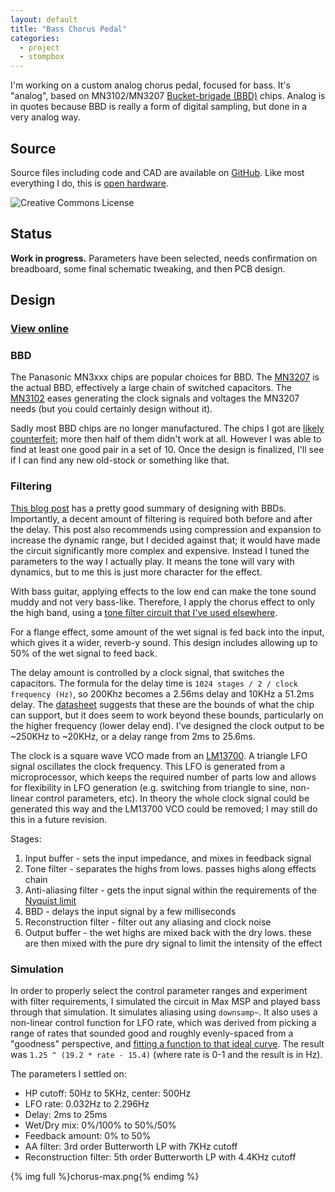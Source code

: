 ```yaml
---
layout: default
title: "Bass Chorus Pedal"
categories:
  - project
  - stompbox
---
```


I'm working on a custom analog chorus pedal, focused for bass. It's "analog", based on MN3102/MN3207 [Bucket-brigade (BBD)](https://en.wikipedia.org/wiki/Bucket-brigade_device) chips. Analog is in quotes because BBD is really a form of digital sampling, but done in a very analog way.

## Source

Source files including code and CAD are available on [GitHub](https://github.com/rabidaudio/effects/tree/main/chorus/chorus). Like most everything I do, this is [open hardware](http://creativecommons.org/licenses/by-nc-sa/4.0/).

![Creative Commons License](https://i.creativecommons.org/l/by-nc-sa/4.0/88x31.png)

## Status

**Work in progress.** Parameters have been selected, needs confirmation on breadboard, some final schematic tweaking, and then PCB design.

## Design

### [View online](https://kicanvas.org/?github=https%3A%2F%2Fgithub.com%2Frabidaudio%2Feffects%2Ftree%2Fmain%2Fchorus%2Fchorus)

### BBD

The Panasonic MN3xxx chips are popular choices for BBD. The [MN3207](/resources/#MN3207) is the actual BBD, effectively a large chain of switched capacitors. The [MN3102](/resources/#MN3102) eases generating the clock signals and voltages the MN3207 needs (but you could certainly design without it).

Sadly most BBD chips are no longer manufactured. The chips I got are [likely counterfeit](https://www.youtube.com/watch?v=7epnv43jGV8); more then half of them didn't work at all. However I was able to find at least one good pair in a set of 10. Once the design is finalized, I'll see if I can find any new old-stock or something like that.

### Filtering

[This blog post](https://www.electrosmash.com/mn3007-bucket-brigade-devices) has a pretty good summary of designing with BBDs. Importantly, a decent amount of filtering is required both before and after the delay. This post also recommends using compression and expansion to increase the dynamic range, but I decided against that; it would have made the circuit significantly more complex and expensive. Instead I tuned the parameters to the way I actually play. It means the tone will vary with dynamics, but to me this is just more character for the effect.

With bass guitar, applying effects to the low end can make the tone sound muddy and not very bass-like. Therefore, I apply the chorus effect to only the high band, using a [tone filter circuit that I've used elsewhere](splitter-pedal).

For a flange effect, some amount of the wet signal is fed back into the input, which gives it a wider, reverb-y sound. This design includes allowing up to 50% of the wet signal to feed back.

The delay amount is controlled by a clock signal, that switches the capacitors. The formula for the delay time is `1024 stages / 2 / clock frequency (Hz)`, so 200Khz becomes a 2.56ms delay and 10KHz a 51.2ms delay. The [datasheet](/resources/#MN3207) suggests that these are the bounds of what the chip can support, but it does seem to work beyond these bounds, particularly on the higher frequency (lower delay end). I've designed the clock output to be ~250KHz to ~20KHz, or a delay range from 2ms to 25.6ms.

The clock is a square wave VCO made from an [LM13700](/resources#LM13700). A triangle LFO signal oscillates the clock frequency. This LFO is generated from a microprocessor, which keeps the required number of parts low and allows for flexibility in LFO generation (e.g. switching from triangle to sine, non-linear control parameters, etc). In theory the whole clock signal could be generated this way and the LM13700 VCO could be removed; I may still do this in a future revision.

Stages:

1. Input buffer - sets the input impedance, and mixes in feedback signal
2. Tone filter - separates the highs from lows. passes highs along effects chain
3. Anti-aliasing filter - gets the input signal within the requirements of the [Nyquist limit](https://en.wikipedia.org/wiki/Nyquist%E2%80%93Shannon_sampling_theorem)
4. BBD - delays the input signal by a few milliseconds
5. Reconstruction filter - filter out any aliasing and clock noise
6. Output buffer - the wet highs are mixed back with the dry lows. these are then mixed with the pure dry signal to limit the intensity of the effect

### Simulation

In order to properly select the control parameter ranges and experiment with filter requirements, I simulated the circuit in Max MSP and played bass through that simulation. It simulates aliasing using `downsamp~`. It also uses a non-linear control function for LFO rate, which was derived from picking a range of rates that sounded good and roughly evenly-spaced from a "goodness" perspective, and [fitting a function to that ideal curve](https://docs.google.com/spreadsheets/d/1kvplbcg9_sloKRhXaWvJHcXoQZFK4X6Lk1JHIbradk8/edit?usp=sharing#gid=524353718). The result was `1.25 ^ (19.2 * rate - 15.4)` (where rate is 0-1 and the result is in Hz).

The parameters I settled on:

- HP cutoff: 50Hz to 5KHz, center: 500Hz
- LFO rate: 0.032Hz to 2.296Hz
- Delay: 2ms to 25ms
- Wet/Dry mix: 0%/100% to 50%/50%
- Feedback amount: 0% to 50%
- AA filter: 3rd order Butterworth LP with 7KHz cutoff
- Reconstruction filter: 5th order Butterworth LP with 4.4KHz cutoff

{% img full %}chorus-max.png{% endimg %}